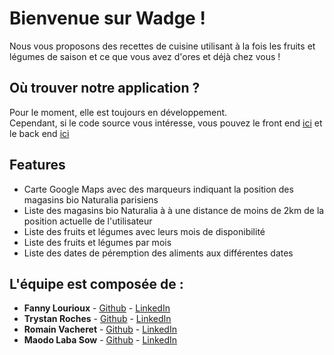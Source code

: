 # Bienvenue sur Wadge !

Nous vous proposons des recettes de cuisine utilisant à la fois les fruits et légumes de saison et ce que vous avez d'ores et déjà chez vous !

## Où trouver notre application ?
Pour le moment, elle est toujours en développement. <br>
Cependant, si le code source vous intéresse, vous pouvez le front end [ici](https://github.com/RomainVacheret/Wadge-FrontEnd) et le back end [ici](https://github.com/RomainVacheret/Wadge-BackEnd)

## Features
* Carte Google Maps avec des marqueurs indiquant la position des magasins bio Naturalia parisiens 
* Liste des magasins bio Naturalia à à une distance de moins de 2km de la position actuelle de l'utilisateur
* Liste des fruits et légumes avec leurs mois de disponibilité
* Liste des fruits et légumes par mois 
* Liste des dates de péremption des aliments aux différentes dates

## L'équipe est composée de :
* **Fanny Lourioux** - [Github](https://github.com/FannyLourioux) - [LinkedIn](https://www.linkedin.com/in/fanny-lourioux-4744941a0/)
* **Trystan Roches** - [Github](https://github.com/Trystan4) - [LinkedIn](https://www.linkedin.com/in/trystan-roches-4a6ba0171/)
* **Romain Vacheret** - [Github](https://github.com/RomainVacheret) - [LinkedIn](https://www.linkedin.com/in/romain-vacheret-b58270189/)
* **Maodo Laba Sow** - [Github](https://github.com/sowJamndg) - [LinkedIn](https://www.linkedin.com/in/maodo-laba-sow-668244184/)
